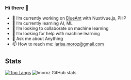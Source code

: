 ### Hi there 👋

<!--
**lmoroz/lmoroz** is a ✨ _special_ ✨ repository because its `README.md` (this file) appears on your GitHub profile.

Here are some ideas to get you started:
- 😄 Pronouns: she/her
- ⚡ Fun fact: ...


-->

- 🔭 I’m currently working on [BlueAnt](https://blue-ant.ru) with Nuxt/vue.js, PHP
- 🌱 I’m currently learning AI, ML
- 👯 I’m looking to collaborate on machine learning
- 🤔 I’m looking for help with machine learning
- 💬 Ask me about Anything
- 📫 How to reach me: larisa.moroz@gmail.com



## Stats

[![Top Langs](https://github-readme-stats.vercel.app/api/top-langs/?username=lmoroz&layout=compact&langs_count=10&theme=onedark)](https://github.com/lmoroz)
![lmoroz GitHub stats](https://github-readme-stats.vercel.app/api?username=lmoroz&show_icons=true&include_all_commits=true&count_private=true&theme=onedark)
